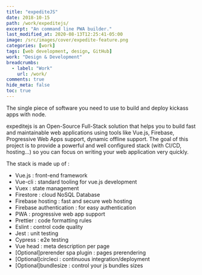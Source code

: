 ```yaml
---
title: "expediteJS"
date: 2018-10-15
path: /work/expeditejs/
excerpt: "An command line PWA builder."
last_modified_at: 2020-08-13T12:25:41-05:00
image: /src/images/cover/expedite-feature.png
categories: [work]
tags: [web development, design, GitHub]
work: "Design & Development"
breadcrumbs:
  - label: "Work"
    url: /work/
comments: true
hide_meta: false
toc: true
---
```


The single piece of software you need to use to build and deploy kickass apps with node.

expeditejs is an Open-Source Full-Stack solution that helps you to build fast and maintainable web applications using tools like Vue.js, Firebase, Progressive Web Apps support, dynamic offline support. The goal of this project is to provide a powerful and well configured stack (with CI/CD, hosting...) so you can focus on writing your web application very quickly.

The stack is made up of :

- Vue.js : front-end framework
- Vue-cli : standard tooling for vue.js development
- Vuex : state management
- Firestore : cloud NoSQL Database
- Firebase hosting : fast and secure web hosting
- Firebase authentication : for easy authentication
- PWA : progressive web app support
- Prettier : code formatting rules
- Eslint : control code quality
- Jest : unit testing
- Cypress : e2e testing
- Vue head : meta description per page
- [Optional]prerender spa plugin : pages prerendering
- [Optional]circleci : continuous integration/deployment
- [Optional]bundlesize : control your js bundles sizes


